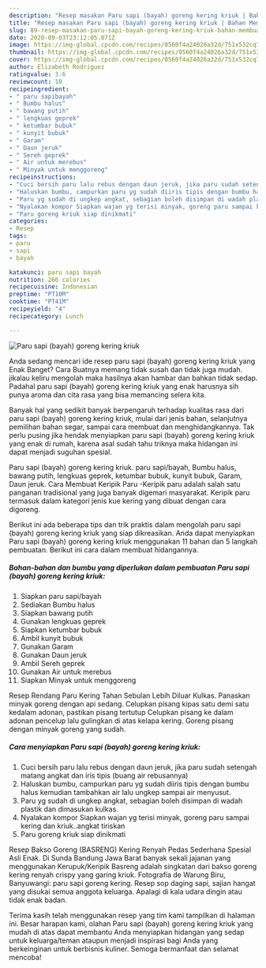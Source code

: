 ```yaml
---
description: "Resep masakan Paru sapi (bayah) goreng kering kriuk | Bahan Membuat Paru sapi (bayah) goreng kering kriuk Yang Sedap"
title: "Resep masakan Paru sapi (bayah) goreng kering kriuk | Bahan Membuat Paru sapi (bayah) goreng kering kriuk Yang Sedap"
slug: 89-resep-masakan-paru-sapi-bayah-goreng-kering-kriuk-bahan-membuat-paru-sapi-bayah-goreng-kering-kriuk-yang-sedap
date: 2020-09-03T23:12:05.071Z
image: https://img-global.cpcdn.com/recipes/0560f4a24026a32d/751x532cq70/paru-sapi-bayah-goreng-kering-kriuk-foto-resep-utama.jpg
thumbnail: https://img-global.cpcdn.com/recipes/0560f4a24026a32d/751x532cq70/paru-sapi-bayah-goreng-kering-kriuk-foto-resep-utama.jpg
cover: https://img-global.cpcdn.com/recipes/0560f4a24026a32d/751x532cq70/paru-sapi-bayah-goreng-kering-kriuk-foto-resep-utama.jpg
author: Elizabeth Rodriguez
ratingvalue: 3.6
reviewcount: 10
recipeingredient:
- " paru sapibayah"
- " Bumbu halus"
- " bawang putih"
- " lengkuas geprek"
- " ketumbar bubuk"
- " kunyit bubuk"
- " Garam"
- " Daun jeruk"
- " Sereh geprek"
- " Air untuk merebus"
- " Minyak untuk menggoreng"
recipeinstructions:
- "Cuci bersih paru lalu rebus dengan daun jeruk, jika paru sudah setengah matang angkat dan iris tipis (buang air rebusannya)"
- "Haluskan bumbu, campurkan paru yg sudah diiris tipis dengan bumbu halus kemudian tambahkan air lalu ungkep sampai air menyusut."
- "Paru yg sudah di ungkep angkat, sebagian boleh disimpan di wadah plastik dan dimasukan kulkas."
- "Nyalakan kompor Siapkan wajan yg terisi minyak, goreng paru sampai kering dan kriuk..angkat tiriskan"
- "Paru goreng kriuk siap dinikmati"
categories:
- Resep
tags:
- paru
- sapi
- bayah

katakunci: paru sapi bayah 
nutrition: 266 calories
recipecuisine: Indonesian
preptime: "PT10M"
cooktime: "PT41M"
recipeyield: "4"
recipecategory: Lunch

---
```



![Paru sapi (bayah) goreng kering kriuk](https://img-global.cpcdn.com/recipes/0560f4a24026a32d/751x532cq70/paru-sapi-bayah-goreng-kering-kriuk-foto-resep-utama.jpg)

Anda sedang mencari ide resep paru sapi (bayah) goreng kering kriuk yang Enak Banget? Cara Buatnya memang tidak susah dan tidak juga mudah. jikalau keliru mengolah maka hasilnya akan hambar dan bahkan tidak sedap. Padahal paru sapi (bayah) goreng kering kriuk yang enak harusnya sih punya aroma dan cita rasa yang bisa memancing selera kita.

Banyak hal yang sedikit banyak berpengaruh terhadap kualitas rasa dari paru sapi (bayah) goreng kering kriuk, mulai dari jenis bahan, selanjutnya pemilihan bahan segar, sampai cara membuat dan menghidangkannya. Tak perlu pusing jika hendak menyiapkan paru sapi (bayah) goreng kering kriuk yang enak di rumah, karena asal sudah tahu triknya maka hidangan ini dapat menjadi suguhan spesial.

Paru sapi (bayah) goreng kering kriuk. paru sapi/bayah, Bumbu halus, bawang putih, lengkuas geprek, ketumbar bubuk, kunyit bubuk, Garam, Daun jeruk. Cara Membuat Keripik Paru -Keripik paru adalah salah satu panganan tradisional yang juga banyak digemari masyarakat. Keripik paru termasuk dalam kategori jenis kue kering yang dibuat dengan cara digoreng.


Berikut ini ada beberapa tips dan trik praktis dalam mengolah paru sapi (bayah) goreng kering kriuk yang siap dikreasikan. Anda dapat menyiapkan Paru sapi (bayah) goreng kering kriuk menggunakan 11 bahan dan 5 langkah pembuatan. Berikut ini cara dalam membuat hidangannya.

<!--inarticleads1-->

##### Bahan-bahan dan bumbu yang diperlukan dalam pembuatan Paru sapi (bayah) goreng kering kriuk:

1. Siapkan  paru sapi/bayah
1. Sediakan  Bumbu halus
1. Siapkan  bawang putih
1. Gunakan  lengkuas geprek
1. Siapkan  ketumbar bubuk
1. Ambil  kunyit bubuk
1. Gunakan  Garam
1. Gunakan  Daun jeruk
1. Ambil  Sereh geprek
1. Gunakan  Air untuk merebus
1. Siapkan  Minyak untuk menggoreng


Resep Rendang Paru Kering Tahan Sebulan Lebih Diluar Kulkas. Panaskan minyak goreng dengan api sedang. Celupkan pisang kipas satu demi satu kedalam adonan, pastikan pisang tertutup Celupkan pisang ke dalam adonan pencelup lalu gulingkan di atas kelapa kering. Goreng pisang dengan minyak goreng yang sudah. 

<!--inarticleads2-->

##### Cara menyiapkan Paru sapi (bayah) goreng kering kriuk:

1. Cuci bersih paru lalu rebus dengan daun jeruk, jika paru sudah setengah matang angkat dan iris tipis (buang air rebusannya)
1. Haluskan bumbu, campurkan paru yg sudah diiris tipis dengan bumbu halus kemudian tambahkan air lalu ungkep sampai air menyusut.
1. Paru yg sudah di ungkep angkat, sebagian boleh disimpan di wadah plastik dan dimasukan kulkas.
1. Nyalakan kompor Siapkan wajan yg terisi minyak, goreng paru sampai kering dan kriuk..angkat tiriskan
1. Paru goreng kriuk siap dinikmati


Resep Bakso Goreng (BASRENG) Kering Renyah Pedas Sederhana Spesial Asli Enak. Di Sunda Bandung Jawa Barat banyak sekali jajanan yang menggunakan Kerupuk/Keripik Basreng adalah singkatan dari bakso goreng kering renyah crispy yang garing kriuk. Fotografía de Warung Biru, Banyuwangi: paru sapi goreng kering. Resep sop daging sapi, sajian hangat yang disukai semua anggota keluarga. Apalagi di kala udara dingin atau tidak enak badan. 

Terima kasih telah menggunakan resep yang tim kami tampilkan di halaman ini. Besar harapan kami, olahan Paru sapi (bayah) goreng kering kriuk yang mudah di atas dapat membantu Anda menyiapkan hidangan yang sedap untuk keluarga/teman ataupun menjadi inspirasi bagi Anda yang berkeinginan untuk berbisnis kuliner. Semoga bermanfaat dan selamat mencoba!
